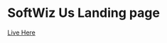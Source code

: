 # SoftWiz Us Landing page

<a href="https://carlospsvieira.github.io/softwizus-page/">Live Here</a>
